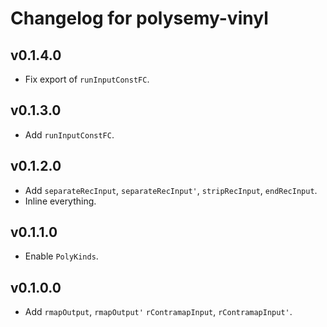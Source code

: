 # Changelog for polysemy-vinyl

## v0.1.4.0

* Fix export of `runInputConstFC`.

## v0.1.3.0

* Add `runInputConstFC`.

## v0.1.2.0

* Add `separateRecInput`, `separateRecInput'`, `stripRecInput`, `endRecInput`.
* Inline everything.

## v0.1.1.0

* Enable `PolyKinds`.

## v0.1.0.0

* Add `rmapOutput`, `rmapOutput'` `rContramapInput`, `rContramapInput'`.
